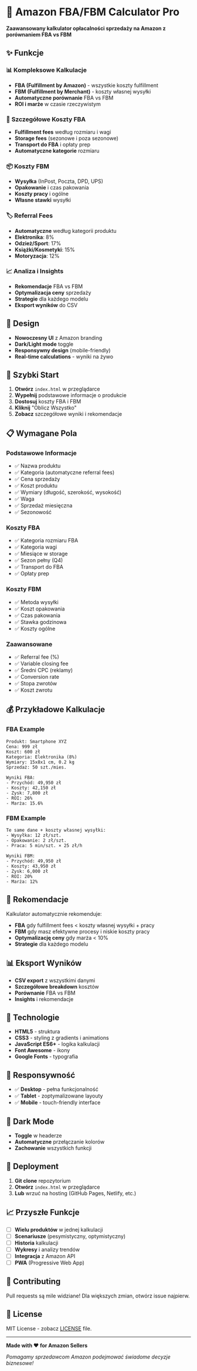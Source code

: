 # 🚀 Amazon FBA/FBM Calculator Pro

**Zaawansowany kalkulator opłacalności sprzedaży na Amazon z porównaniem FBA vs FBM**

## ✨ Funkcje

### 📊 **Kompleksowe Kalkulacje**
- **FBA (Fulfillment by Amazon)** - wszystkie koszty fulfillment
- **FBM (Fulfillment by Merchant)** - koszty własnej wysyłki
- **Automatyczne porównanie** FBA vs FBM
- **ROI i marże** w czasie rzeczywistym

### 🎯 **Szczegółowe Koszty FBA**
- **Fulfillment fees** według rozmiaru i wagi
- **Storage fees** (sezonowe i poza sezonowe)
- **Transport do FBA** i opłaty prep
- **Automatyczne kategorie** rozmiaru

### 📦 **Koszty FBM**
- **Wysyłka** (InPost, Poczta, DPD, UPS)
- **Opakowanie** i czas pakowania
- **Koszty pracy** i ogólne
- **Własne stawki** wysyłki

### 🏷️ **Referral Fees**
- **Automatyczne** według kategorii produktu
- **Elektronika**: 8%
- **Odzież/Sport**: 17%
- **Książki/Kosmetyki**: 15%
- **Motoryzacja**: 12%

### 📈 **Analiza i Insights**
- **Rekomendacje** FBA vs FBM
- **Optymalizacja ceny** sprzedaży
- **Strategie** dla każdego modelu
- **Eksport wyników** do CSV

## 🎨 **Design**
- **Nowoczesny UI** z Amazon branding
- **Dark/Light mode** toggle
- **Responsywny design** (mobile-friendly)
- **Real-time calculations** - wyniki na żywo

## 🚀 **Szybki Start**

1. **Otwórz** `index.html` w przeglądarce
2. **Wypełnij** podstawowe informacje o produkcie
3. **Dostosuj** koszty FBA i FBM
4. **Kliknij** "Oblicz Wszystko"
5. **Zobacz** szczegółowe wyniki i rekomendacje

## 📋 **Wymagane Pola**

### Podstawowe Informacje
- ✅ Nazwa produktu
- ✅ Kategoria (automatyczne referral fees)
- ✅ Cena sprzedaży
- ✅ Koszt produktu
- ✅ Wymiary (długość, szerokość, wysokość)
- ✅ Waga
- ✅ Sprzedaż miesięczna
- ✅ Sezonowość

### Koszty FBA
- ✅ Kategoria rozmiaru FBA
- ✅ Kategoria wagi
- ✅ Miesiące w storage
- ✅ Sezon pełny (Q4)
- ✅ Transport do FBA
- ✅ Opłaty prep

### Koszty FBM
- ✅ Metoda wysyłki
- ✅ Koszt opakowania
- ✅ Czas pakowania
- ✅ Stawka godzinowa
- ✅ Koszty ogólne

### Zaawansowane
- ✅ Referral fee (%)
- ✅ Variable closing fee
- ✅ Średni CPC (reklamy)
- ✅ Conversion rate
- ✅ Stopa zwrotów
- ✅ Koszt zwrotu

## 💰 **Przykładowe Kalkulacje**

### FBA Example
```
Produkt: Smartphone XYZ
Cena: 999 zł
Koszt: 600 zł
Kategoria: Elektronika (8%)
Wymiary: 15x8x1 cm, 0.2 kg
Sprzedaż: 50 szt./mies.

Wyniki FBA:
- Przychód: 49,950 zł
- Koszty: 42,150 zł
- Zysk: 7,800 zł
- ROI: 26%
- Marża: 15.6%
```

### FBM Example
```
Te same dane + koszty własnej wysyłki:
- Wysyłka: 12 zł/szt.
- Opakowanie: 2 zł/szt.
- Praca: 5 min/szt. × 25 zł/h

Wyniki FBM:
- Przychód: 49,950 zł
- Koszty: 43,950 zł
- Zysk: 6,000 zł
- ROI: 20%
- Marża: 12%
```

## 🎯 **Rekomendacje**

Kalkulator automatycznie rekomenduje:
- **FBA** gdy fulfillment fees < koszty własnej wysyłki + pracy
- **FBM** gdy masz efektywne procesy i niskie koszty pracy
- **Optymalizację ceny** gdy marża < 10%
- **Strategie** dla każdego modelu

## 📊 **Eksport Wyników**

- **CSV export** z wszystkimi danymi
- **Szczegółowe breakdown** kosztów
- **Porównanie** FBA vs FBM
- **Insights** i rekomendacje

## 🔧 **Technologie**

- **HTML5** - struktura
- **CSS3** - styling z gradients i animations
- **JavaScript ES6+** - logika kalkulacji
- **Font Awesome** - ikony
- **Google Fonts** - typografia

## 📱 **Responsywność**

- ✅ **Desktop** - pełna funkcjonalność
- ✅ **Tablet** - zoptymalizowane layouty
- ✅ **Mobile** - touch-friendly interface

## 🌙 **Dark Mode**

- **Toggle** w headerze
- **Automatyczne** przełączanie kolorów
- **Zachowanie** wszystkich funkcji

## 🚀 **Deployment**

1. **Git clone** repozytorium
2. **Otwórz** `index.html` w przeglądarce
3. **Lub** wrzuć na hosting (GitHub Pages, Netlify, etc.)

## 📈 **Przyszłe Funkcje**

- [ ] **Wielu produktów** w jednej kalkulacji
- [ ] **Scenariusze** (pesymistyczny, optymistyczny)
- [ ] **Historia** kalkulacji
- [ ] **Wykresy** i analizy trendów
- [ ] **Integracja** z Amazon API
- [ ] **PWA** (Progressive Web App)

## 🤝 **Contributing**

Pull requests są mile widziane! Dla większych zmian, otwórz issue najpierw.

## 📄 **License**

MIT License - zobacz [LICENSE](LICENSE) file.

---

**Made with ❤️ for Amazon Sellers**

*Pomagamy sprzedawcom Amazon podejmować świadome decyzje biznesowe!* 
